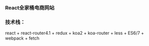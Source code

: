 ### React全家桶电商网站

### 技术栈：
react + react-router4.1 + redux + koa2 + koa-router + less + ES6/7 + webpack + fetch
